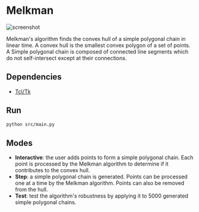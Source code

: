 # Melkman

![screenshot](https://i.imgur.com/Rdk8xlJ.png)

Melkman's algorithm finds the convex hull of a simple polygonal chain in linear time. A convex hull is the smallest convex polygon of a set of points. A Simple polygonal chain is composed of connected line segments which do not self-intersect except at their connections.

## Dependencies

* [Tcl/Tk](http://tcl.sourceforge.net/)

## Run

~~~sh
python src/main.py
~~~

## Modes

* **Interactive**: the user adds points to form a simple polygonal chain. Each
point is processed by the Melkman algorithm to determine if it contributes
to the convex hull.
* **Step**: a simple polygonal chain is generated. Points can be processed one
at a time by the Melkman algorithm. Points can also be removed from the hull.
* **Test**: test the algorithm's robustness by applying it to 5000 generated
simple polygonal chains.
